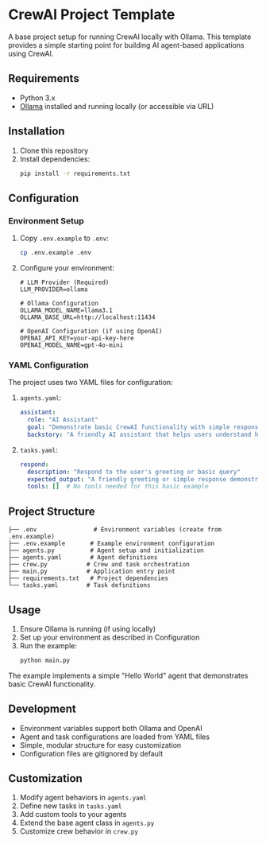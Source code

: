 # CrewAI Project Template

A base project setup for running CrewAI locally with Ollama. This template provides a simple starting point for building AI agent-based applications using CrewAI.

## Requirements

- Python 3.x
- [Ollama](https://ollama.ai/) installed and running locally (or accessible via URL)

## Installation

1. Clone this repository
2. Install dependencies:
   ```bash
   pip install -r requirements.txt
   ```

## Configuration

### Environment Setup

1. Copy `.env.example` to `.env`:
   ```bash
   cp .env.example .env
   ```

2. Configure your environment:
   ```env
   # LLM Provider (Required)
   LLM_PROVIDER=ollama

   # Ollama Configuration
   OLLAMA_MODEL_NAME=llama3.1
   OLLAMA_BASE_URL=http://localhost:11434

   # OpenAI Configuration (if using OpenAI)
   OPENAI_API_KEY=your-api-key-here
   OPENAI_MODEL_NAME=gpt-4o-mini
   ```

### YAML Configuration

The project uses two YAML files for configuration:

1. `agents.yaml`:
   ```yaml
   assistant:
     role: "AI Assistant"
     goal: "Demonstrate basic CrewAI functionality with simple responses"
     backstory: "A friendly AI assistant that helps users understand how CrewAI works by providing simple, clear responses"
   ```

2. `tasks.yaml`:
   ```yaml
   respond:
     description: "Respond to the user's greeting or basic query"
     expected_output: "A friendly greeting or simple response demonstrating CrewAI functionality"
     tools: []  # No tools needed for this basic example
   ```

## Project Structure

```
├── .env                # Environment variables (create from .env.example)
├── .env.example       # Example environment configuration
├── agents.py          # Agent setup and initialization
├── agents.yaml        # Agent definitions
├── crew.py           # Crew and task orchestration
├── main.py           # Application entry point
├── requirements.txt   # Project dependencies
└── tasks.yaml        # Task definitions
```

## Usage

1. Ensure Ollama is running (if using locally)
2. Set up your environment as described in Configuration
3. Run the example:
   ```bash
   python main.py
   ```

The example implements a simple "Hello World" agent that demonstrates basic CrewAI functionality.

## Development

- Environment variables support both Ollama and OpenAI
- Agent and task configurations are loaded from YAML files
- Simple, modular structure for easy customization
- Configuration files are gitignored by default

## Customization

1. Modify agent behaviors in `agents.yaml`
2. Define new tasks in `tasks.yaml`
3. Add custom tools to your agents
4. Extend the base agent class in `agents.py`
5. Customize crew behavior in `crew.py`
